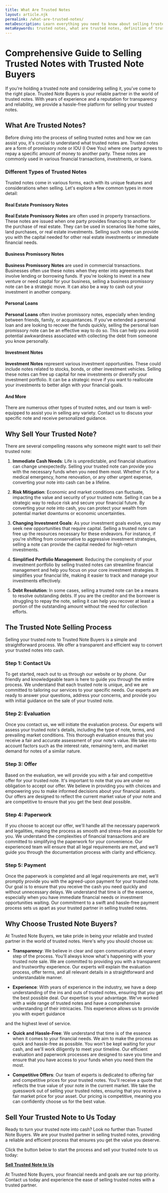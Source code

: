 ```yaml
---
title: What Are Trusted Notes
layout: article.njk
permalink: /what-are-trusted-notes/
metaDescription: Learn everything you need to know about selling trusted notes, including different types, benefits, and the process with Trusted Note Buyers. Get a fair and competitive offer today!
metaKeywords: trusted notes, what are trusted notes, definition of trusted notes, how do trusted notes work, benefits of investing in trusted notes
---
```


# Comprehensive Guide to Selling Trusted Notes with Trusted Note Buyers

If you're holding a trusted note and considering selling it, you've come to the right place. Trusted Note Buyers is your reliable partner in the world of trusted notes. With years of experience and a reputation for transparency and reliability, we provide a hassle-free platform for selling your trusted notes.

## What Are Trusted Notes?

Before diving into the process of selling trusted notes and how we can assist you, it's crucial to understand what trusted notes are. Trusted notes are a form of promissory note or IOU (I Owe You) where one party agrees to repay a specific amount of money to another party. These notes are commonly used in various financial transactions, investments, or loans.

### Different Types of Trusted Notes

Trusted notes come in various forms, each with its unique features and considerations when selling. Let's explore a few common types in more detail:

#### Real Estate Promissory Notes

**Real Estate Promissory Notes** are often used in property transactions. These notes are issued when one party provides financing to another for the purchase of real estate. They can be used in scenarios like home sales, land purchases, or real estate investments. Selling such notes can provide you with the capital needed for other real estate investments or immediate financial needs.

#### Business Promissory Notes

**Business Promissory Notes** are used in commercial transactions. Businesses often use these notes when they enter into agreements that involve lending or borrowing funds. If you're looking to invest in a new venture or need capital for your business, selling a business promissory note can be a strategic move. It can also be a way to cash out your investment in another company.

#### Personal Loans

**Personal Loans** often involve promissory notes, especially when lending between friends, family, or acquaintances. If you've extended a personal loan and are looking to recover the funds quickly, selling the personal loan promissory note can be an effective way to do so. This can help you avoid potential awkwardness associated with collecting the debt from someone you know personally.

#### Investment Notes

**Investment Notes** represent various investment opportunities. These could include notes related to stocks, bonds, or other investment vehicles. Selling these notes can free up capital for new investments or diversify your investment portfolio. It can be a strategic move if you want to reallocate your investments to better align with your financial goals.

#### And More

There are numerous other types of trusted notes, and our team is well-equipped to assist you in selling any variety. Contact us to discuss your specific note and receive personalized guidance.

## Why Sell Your Trusted Note?

There are several compelling reasons why someone might want to sell their trusted note:

1. **Immediate Cash Needs**: Life is unpredictable, and financial situations can change unexpectedly. Selling your trusted note can provide you with the necessary funds when you need them most. Whether it's for a medical emergency, home renovation, or any other urgent expense, converting your note into cash can be a lifeline.

2. **Risk Mitigation**: Economic and market conditions can fluctuate, impacting the value and security of your trusted note. Selling it can be a strategic way to reduce risk and secure your financial future. By converting your note into cash, you can protect your wealth from potential market downturns or economic uncertainties.

3. **Changing Investment Goals**: As your investment goals evolve, you may seek new opportunities that require capital. Selling a trusted note can free up the resources necessary for these endeavors. For instance, if you're shifting from conservative to aggressive investment strategies, selling a note can provide the capital needed for high-return investments.

4. **Simplified Portfolio Management**: Reducing the complexity of your investment portfolio by selling trusted notes can streamline financial management and help you focus on your core investment strategies. It simplifies your financial life, making it easier to track and manage your investments effectively.

5. **Debt Resolution**: In some cases, selling a trusted note can be a means to resolve outstanding debts. If you are the creditor and the borrower is struggling to repay the note, selling it can help you recover at least a portion of the outstanding amount without the need for collection efforts.

## The Trusted Note Selling Process

Selling your trusted note to Trusted Note Buyers is a simple and straightforward process. We offer a transparent and efficient way to convert your trusted notes into cash.

### Step 1: Contact Us

To get started, reach out to us through our website or by phone. Our friendly and knowledgeable team is here to guide you through the entire process. We understand that each trusted note is unique, and we are committed to tailoring our services to your specific needs. Our experts are ready to answer your questions, address your concerns, and provide you with initial guidance on the sale of your trusted note.

### Step 2: Evaluation

Once you contact us, we will initiate the evaluation process. Our experts will assess your trusted note's details, including the type of note, terms, and prevailing market conditions. This thorough evaluation ensures that you receive a fair and accurate assessment of your note's value. We take into account factors such as the interest rate, remaining term, and market demand for notes of a similar nature.

### Step 3: Offer

Based on the evaluation, we will provide you with a fair and competitive offer for your trusted note. It's important to note that you are under no obligation to accept our offer. We believe in providing you with choices and empowering you to make informed decisions about your financial assets. Our offers are designed to reflect the current market value of your note and are competitive to ensure that you get the best deal possible.

### Step 4: Paperwork

If you choose to accept our offer, we'll handle all the necessary paperwork and legalities, making the process as smooth and stress-free as possible for you. We understand the complexities of financial transactions and are committed to simplifying the paperwork for your convenience. Our experienced team will ensure that all legal requirements are met, and we'll guide you through the documentation process with clarity and efficiency.

### Step 5: Payment

Once the paperwork is completed and all legal requirements are met, we'll promptly provide you with the agreed-upon payment for your trusted note. Our goal is to ensure that you receive the cash you need quickly and without unnecessary delays. We understand that time is of the essence, especially when you have immediate financial needs or investment opportunities waiting. Our commitment to a swift and hassle-free payment process sets us apart as your trusted partner in selling trusted notes.

## Why Choose Trusted Note Buyers?

At Trusted Note Buyers, we take pride in being your reliable and trusted partner in the world of trusted notes. Here's why you should choose us:

- **Transparency**: We believe in clear and open communication at every step of the process. You'll always know what's happening with your trusted note sale. We are committed to providing you with a transparent and trustworthy experience. Our experts will explain the evaluation process, offer terms, and all relevant details in a straightforward and understandable manner.

- **Experience**: With years of experience in the industry, we have a deep understanding of the ins and outs of trusted notes, ensuring that you get the best possible deal. Our expertise is your advantage. We've worked with a wide range of trusted notes and have a comprehensive understanding of their intricacies. This experience allows us to provide you with expert guidance

and the highest level of service.

- **Quick and Hassle-Free**: We understand that time is of the essence when it comes to your financial needs. We aim to make the process as quick and hassle-free as possible. You won't be kept waiting for your cash, and we'll work diligently to meet your timeline. Our efficient evaluation and paperwork processes are designed to save you time and ensure that you have access to your funds when you need them the most.

- **Competitive Offers**: Our team of experts is dedicated to offering fair and competitive prices for your trusted notes. You'll receive a quote that reflects the true value of your note in the current market. We take the guesswork out of selling your trusted notes, ensuring that you receive a fair market price for your asset. Our pricing is competitive, meaning you can confidently choose us for the best value.

## Sell Your Trusted Note to Us Today

Ready to turn your trusted note into cash? Look no further than Trusted Note Buyers. We are your trusted partner in selling trusted notes, providing a reliable and efficient process that ensures you get the value you deserve.

Click the button below to start the process and sell your trusted note to us today:

[**Sell Trusted Note to Us**](#)

At Trusted Note Buyers, your financial needs and goals are our top priority. Contact us today and experience the ease of selling trusted notes with a trusted partner.
